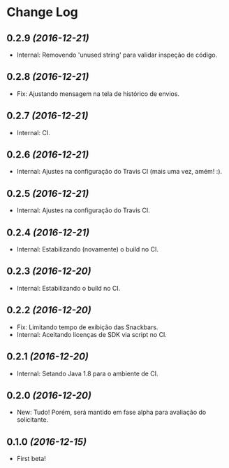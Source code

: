 Change Log
==========

0.2.9 *(2016-12-21)*
--------------------

* Internal: Removendo 'unused string' para validar inspeção de código.

0.2.8 *(2016-12-21)*
--------------------

* Fix: Ajustando mensagem na tela de histórico de envios.

0.2.7 *(2016-12-21)*
--------------------

* Internal: CI.

0.2.6 *(2016-12-21)*
--------------------

* Internal: Ajustes na configuração do Travis CI (mais uma vez, amém! :).

0.2.5 *(2016-12-21)*
--------------------

* Internal: Ajustes na configuração do Travis CI.

0.2.4 *(2016-12-21)*
--------------------

* Internal: Estabilizando (novamente) o build no CI.

0.2.3 *(2016-12-20)*
--------------------

* Internal: Estabilizando o build no CI.

0.2.2 *(2016-12-20)*
--------------------

* Fix: Limitando tempo de exibição das Snackbars.
* Internal: Aceitando licenças de SDK via script no CI.

0.2.1 *(2016-12-20)*
--------------------

* Internal: Setando Java 1.8 para o ambiente de CI.

0.2.0 *(2016-12-20)*
--------------------

* New: Tudo! Porém, será mantido em fase alpha para avaliação do solicitante.

0.1.0 *(2016-12-15)*
--------------------

* First beta!